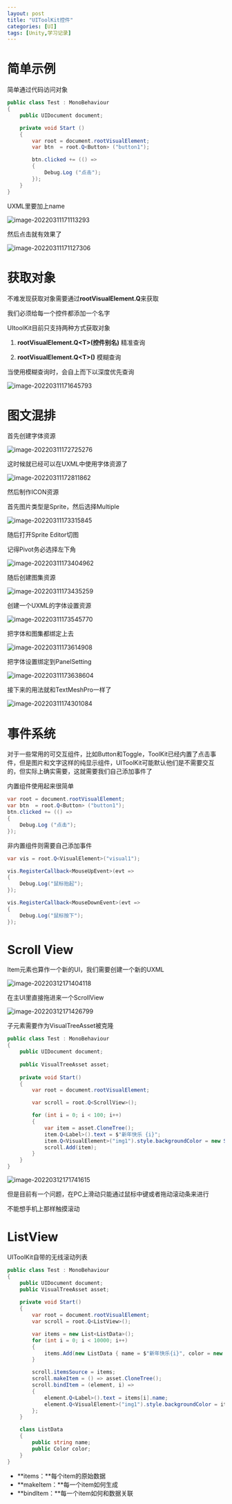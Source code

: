 ```yaml
---
layout: post
title: "UIToolKit控件"
categories: [UI]
tags: [Unity,学习记录]  
---
```


# 简单示例

简单通过代码访问对象

```c#
public class Test : MonoBehaviour
{
    public UIDocument document;

    private void Start ()
    {
        var root = document.rootVisualElement;
        var btn  = root.Q<Button> ("button1");

        btn.clicked += (() =>
        {
            Debug.Log ("点击");
        });
    }
}
```

UXML里要加上name

![image-20220311171113293](https://raw.githubusercontent.com/Gasskin/CloudImg/master/img/image-20220311171113293.png)

然后点击就有效果了

![image-20220311171127306](https://raw.githubusercontent.com/Gasskin/CloudImg/master/img/image-20220311171127306.png)

# 获取对象

不难发现获取对象需要通过**rootVisualElement.Q**来获取

我们必须给每一个控件都添加一个名字

UItoolKit目前只支持两种方式获取对象

1. **rootVisualElement.Q\<T>(控件别名)** 精准查询

2. **rootVisualElement.Q\<T>()** 模糊查询

当使用模糊查询时，会自上而下以深度优先查询

![image-20220311171645793](https://raw.githubusercontent.com/Gasskin/CloudImg/master/img/image-20220311171645793.png)

# 图文混排

首先创建字体资源

![image-20220311172725276](https://raw.githubusercontent.com/Gasskin/CloudImg/master/img/image-20220311172725276.png)

这时候就已经可以在UXML中使用字体资源了

![image-20220311172811862](https://raw.githubusercontent.com/Gasskin/CloudImg/master/img/image-20220311172811862.png)

然后制作ICON资源

首先图片类型是Sprite，然后选择Multiple

![image-20220311173315845](https://raw.githubusercontent.com/Gasskin/CloudImg/master/img/image-20220311173315845.png)

随后打开Sprite Editor切图

记得Pivot务必选择左下角

![image-20220311173404962](https://raw.githubusercontent.com/Gasskin/CloudImg/master/img/image-20220311173404962.png)

随后创建图集资源

![image-20220311173435259](https://raw.githubusercontent.com/Gasskin/CloudImg/master/img/image-20220311173435259.png)

创建一个UXML的字体设置资源

![image-20220311173545770](https://raw.githubusercontent.com/Gasskin/CloudImg/master/img/image-20220311173545770.png)

把字体和图集都绑定上去

![image-20220311173614908](https://raw.githubusercontent.com/Gasskin/CloudImg/master/img/image-20220311173614908.png)

把字体设置绑定到PanelSetting

![image-20220311173638604](https://raw.githubusercontent.com/Gasskin/CloudImg/master/img/image-20220311173638604.png)

接下来的用法就和TextMeshPro一样了

![image-20220311174301084](https://raw.githubusercontent.com/Gasskin/CloudImg/master/img/image-20220311174301084.png)

# 事件系统

对于一些常用的可交互组件，比如Button和Toggle，ToolKit已经内置了点击事件，但是图片和文字这样的纯显示组件，UIToolKit可能默认他们是不需要交互的，但实际上确实需要，这就需要我们自己添加事件了

内置组件使用起来很简单

```c#
var root = document.rootVisualElement;
var btn  = root.Q<Button> ("button1");
btn.clicked += (() =>
{
    Debug.Log ("点击");
});
```

非内置组件则需要自己添加事件

```c#
var vis = root.Q<VisualElement>("visual1");

vis.RegisterCallback<MouseUpEvent>(evt =>
{
    Debug.Log("鼠标抬起");
});

vis.RegisterCallback<MouseDownEvent>(evt =>
{
    Debug.Log("鼠标按下");
});
```

# Scroll View

Item元素也算作一个新的UI，我们需要创建一个新的UXML

![image-20220312171404118](https://cdn.jsdelivr.net/gh/Gasskin/CloudImg/img/202203121714154.png)

在主UI里直接拖进来一个ScrollView

![image-20220312171426799](https://cdn.jsdelivr.net/gh/Gasskin/CloudImg/img/202203121714820.png)

子元素需要作为VisualTreeAsset被克隆

```c#
public class Test : MonoBehaviour
{
    public UIDocument document;
    
    public VisualTreeAsset asset;
    
    private void Start()
    {
        var root = document.rootVisualElement;

        var scroll = root.Q<ScrollView>();

        for (int i = 0; i < 100; i++)
        {
            var item = asset.CloneTree();
            item.Q<Label>().text = $"新年快乐 {i}";
            item.Q<VisualElement>("img1").style.backgroundColor = new StyleColor(new Color(i/100f, i/200f, i/50f));
            scroll.Add(item);
        }
    }
}
```

![image-20220312171741615](https://cdn.jsdelivr.net/gh/Gasskin/CloudImg/img/202203121717641.png)

但是目前有一个问题，在PC上滑动只能通过鼠标中键或者拖动滚动条来进行

不能想手机上那样触摸滚动

# ListView

UIToolKit自带的无线滚动列表

```c#
public class Test : MonoBehaviour
{
    public UIDocument document;
    public VisualTreeAsset asset;
    
    private void Start()
    {
        var root = document.rootVisualElement;
        var scroll = root.Q<ListView>();

        var items = new List<ListData>();
        for (int i = 0; i < 10000; i++)
        {
            items.Add(new ListData { name = $"新年快乐{i}", color = new Color(i/10000f,i/20000f,i/5000f, 1f) });
        }

        scroll.itemsSource = items;
        scroll.makeItem = () => asset.CloneTree();
        scroll.bindItem = (element, i) =>
        {
            element.Q<Label>().text = items[i].name;
            element.Q<VisualElement>("img1").style.backgroundColor = items[i].color;
        };
    }

    class ListData
    {
        public string name;
        public Color color;
    }
}
```

- **items：**每个item的原始数据
- **makeItem：**每一个item如何生成
- **bindItem：**每一个item如何和数据关联































